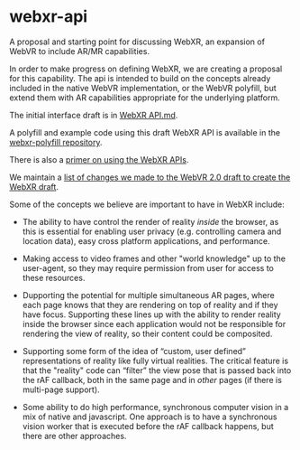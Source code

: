 # webxr-api
A proposal and starting point for discussing WebXR, an expansion of WebVR to include AR/MR capabilities.

In order to make progress on defining WebXR, we are creating a proposal for this capability.  The api is intended to build on the concepts already included in the native WebVR implementation, or the WebVR polyfill, but extend them with AR capabilities appropriate for the underlying platform.

The initial interface draft is in [WebXR API.md](https://github.com/mozilla/webxr-api/blob/master/WebXR%20API.md). 

A polyfill and example code using this draft WebXR API is available in the [webxr-polyfill repository](https://github.com/mozilla/webxr-polyfill).

There is also a [primer on using the WebXR APIs](https://github.com/mozilla/webxr-polyfill/blob/master/CODING.md).

We maintain a [list of changes we made to the WebVR 2.0 draft to create the WebXR draft](https://github.com/mozilla/webxr-api/blob/master/design%20docs/From%20WebVR%202.0%20to%20WebXR%202.1.md).

Some of the concepts we believe are important to have in WebXR include:

- The ability to have control the render of reality _inside_ the browser, as this is essential for enabling user privacy (e.g. controlling camera and location data), easy cross platform applications, and performance.

- Making access to video frames and other "world knowledge" up to the user-agent, so they may require permission from user for access to these resources.

- Dupporting the potential for multiple simultaneous AR pages, where each page knows that they are rendering on top of reality and if they have focus. Supporting these lines up with the ability to render reality inside the browser since each application would not be responsible for rendering the view of reality, so their content could be composited.

- Supporting some form of the idea of “custom, user defined” representations of reality like fully virtual realities. The critical feature is that the "reality" code can “filter” the view pose that is passed back into the rAF callback, both in the same page and in _other_ pages (if there is multi-page support).

- Some ability to do high performance, synchronous computer vision in a mix of native and javascript. One approach is to have a synchronous vision worker that is executed before the rAF callback happens, but there are other approaches.
